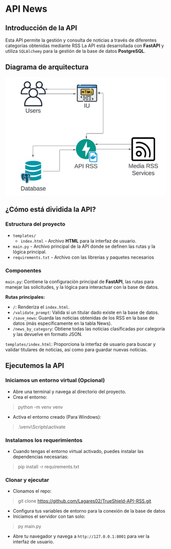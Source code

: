 # API News

## Introducción de la API

Esta API permite la gestión y consulta de noticias a través de diferentes categorías obtenidas mediante RSS La API está desarrollada con **FastAPI** y utiliza `SQLAlchemy` para la gestión de la base de datos **PostgreSQL**.

## Diagrama de arquitectura

<img src="imgs/Diagrama_arq.jpg" alt="Diagrama de arquitectura" />

## ¿Cómo está dividida la API?

### Estructura del proyecto

- `templates/`
	- `index.html` - Archivo **HTML** para la interfaz de usuario. 
- `main.py` - Archivo principal de la API donde se definen las rutas y la lógica principal.
- `requirements.txt` - Archivo con las librerías y paquetes necesarios

### Componentes

`main.py`: Contiene la configuración principal de **FastAPI**, las rutas para manejar las solicitudes, y la lógica para interactuar con la base de datos.

**Rutas principales:**
-   `/`: Renderiza el `index.html`.
-   `/validate_prompt`: Valida si un titular dado existe en la base de datos.
-   `/save_news`: Guarda las noticias obtenidas de los RSS en la base de datos (más específicamente en la tabla News).
-   `/news_by_category`: Obtiene todas las noticias clasificadas por categoría y las devuelve en formato JSON.

`templates/index.html`: Proporciona la interfaz de usuario para buscar y validar titulares de noticias, así como para guardar nuevas noticias.

## Ejecutemos la API

### Iniciamos un entorno virtual (Opcional)

-   Abre una terminal y navega al directorio del proyecto.
-   Crea el entorno:

> python -m venv venv 

- Activa el entorno creado (Para Windows):

> .\venv\Scripts\activate

### Instalamos los requerimientos

-   Cuando tengas el entorno virtual activado, puedes instalar las dependencias necesarias:

> pip install -r requirements.txt

### Clonar y ejecutar

- Clonamos el repo:

> git clone https://github.com/Lagares02/TrueShield-API-RSS.git

- Configura tus variables de entorno para la conexión de la base de datos
- Iniciamos el servidor con tan solo:

> py main.py

- Abre tu navegador y navega a `http://127.0.0.1:8001` para ver la interfaz de usuario.